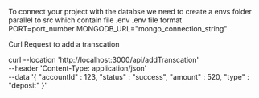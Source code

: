 To connect your project with the databse we need to create a envs folder parallel to src which contain file .env
.env file format  
PORT=port_number
MONGODB_URL="mongo_connection_string"



Curl Request to add a transcation

curl --location 'http://localhost:3000/api/addTranscation' \
--header 'Content-Type: application/json' \
--data '{
    "accountId" : 123,
    "status" : "success",
    "amount" : 520,
    "type" : "deposit"
}'
